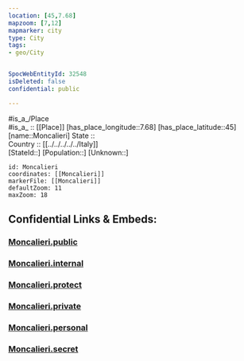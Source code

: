 ```yaml
---
location: [45,7.68] 
mapzoom: [7,12] 
mapmarker: city 
type: City
tags:
- geo/City


SpocWebEntityId: 32548
isDeleted: false
confidential: public

---
```

#is_a_/Place  
#is_a_ :: [[Place]] 
[has_place_longitude::7.68] 
[has_place_latitude::45] 
[name::Moncalieri] 
State ::  
Country :: [[../../../../../Italy]]  
[StateId::] 
[Population::] 
[Unknown::] 


```leaflet
id: Moncalieri
coordinates: [[Moncalieri]] 
markerFile: [[Moncalieri]] 
defaultZoom: 11 
maxZoom: 18
```


## Confidential Links & Embeds: 

### [Moncalieri.public](/_public/\Earth\Continent\Europe\Europe~South\Italy\regions~Italy\Piedmont\Turin.Province\CityMoncalieri.public.md) 

### [Moncalieri.internal](/_internal/\Earth\Continent\Europe\Europe~South\Italy\regions~Italy\Piedmont\Turin.Province\CityMoncalieri.internal.md) 

### [Moncalieri.protect](/_protect/\Earth\Continent\Europe\Europe~South\Italy\regions~Italy\Piedmont\Turin.Province\CityMoncalieri.protect.md) 

### [Moncalieri.private](/_private/\Earth\Continent\Europe\Europe~South\Italy\regions~Italy\Piedmont\Turin.Province\CityMoncalieri.private.md) 

### [Moncalieri.personal](/_personal/\Earth\Continent\Europe\Europe~South\Italy\regions~Italy\Piedmont\Turin.Province\CityMoncalieri.personal.md) 

### [Moncalieri.secret](/_secret/\Earth\Continent\Europe\Europe~South\Italy\regions~Italy\Piedmont\Turin.Province\CityMoncalieri.secret.md)


